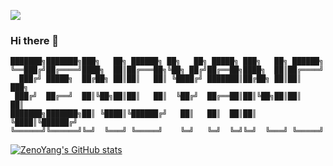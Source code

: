 ![](https://komarev.com/ghpvc/?username=zenoyang)

### Hi there 👋

```
███████╗███████╗███╗   ██╗ ██████╗ ██╗   ██╗ █████╗ ███╗   ██╗ ██████╗ 
╚══███╔╝██╔════╝████╗  ██║██╔═══██╗╚██╗ ██╔╝██╔══██╗████╗  ██║██╔════╝ 
  ███╔╝ █████╗  ██╔██╗ ██║██║   ██║ ╚████╔╝ ███████║██╔██╗ ██║██║  ███╗
 ███╔╝  ██╔══╝  ██║╚██╗██║██║   ██║  ╚██╔╝  ██╔══██║██║╚██╗██║██║   ██║
███████╗███████╗██║ ╚████║╚██████╔╝   ██║   ██║  ██║██║ ╚████║╚██████╔╝
╚══════╝╚══════╝╚═╝  ╚═══╝ ╚═════╝    ╚═╝   ╚═╝  ╚═╝╚═╝  ╚═══╝ ╚═════╝ 
```

[![ZenoYang's GitHub stats](https://github-readme-stats.vercel.app/api?username=zenoyang&show_icons=true)](https://github.com/anuraghazra/github-readme-stats)

<!--
**zenoyang/zenoyang** is a ✨ _special_ ✨ repository because its `README.md` (this file) appears on your GitHub profile.

Here are some ideas to get you started:

- 🔭 I’m currently working on ...
- 🌱 I’m currently learning ...
- 👯 I’m looking to collaborate on ...
- 🤔 I’m looking for help with ...
- 💬 Ask me about ...
- 📫 How to reach me: ...
- 😄 Pronouns: ...
- ⚡ Fun fact: ...
-->
